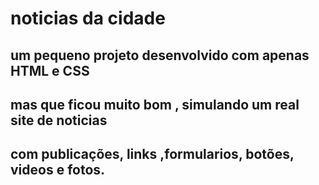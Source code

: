 #  noticias da cidade

##  um pequeno projeto desenvolvido  com apenas HTML e CSS  
##  mas que ficou muito bom , simulando um real site de noticias
##  com publicações, links ,formularios, botões, videos e fotos.
